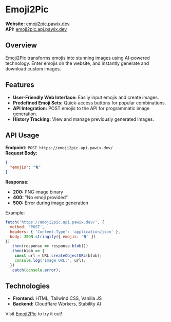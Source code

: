 # Emoji2Pic

**Website:** [emoji2pic.pawix.dev](https://emoji2pic.pawix.dev/)  
**API:** [emoji2pic.api.pawix.dev](https://emoji2pic.api.pawix.dev/)

## Overview

Emoji2Pic transforms emojis into stunning images using AI-powered technology. Enter emojis on the website, and instantly generate and download custom images.

## Features

- **User-Friendly Web Interface:** Easily input emojis and create images.
- **Predefined Emoji Sets:** Quick-access buttons for popular combinations.
- **API Integration:** POST emojis to the API for programmatic image generation.
- **History Tracking:** View and manage previously generated images.

## API Usage

**Endpoint:** `POST https://emoji2pic.api.pawix.dev/`  
**Request Body:**

```json
{
  "emojis": "🐈"
}
```

**Response:**  
- **200:** PNG image binary  
- **400:** "No emoji provided"  
- **500:** Error during image generation  

Example:

```javascript
fetch('https://emoji2pic.api.pawix.dev/', {
  method: 'POST',
  headers: { 'Content-Type': 'application/json' },
  body: JSON.stringify({ emojis: '🐈' })
})
  .then(response => response.blob())
  .then(blob => {
    const url = URL.createObjectURL(blob);
    console.log('Image URL:', url);
  })
  .catch(console.error);
```

## Technologies

- **Frontend:** HTML, Tailwind CSS, Vanilla JS  
- **Backend:** Cloudflare Workers, Stability AI  

Visit [Emoji2Pic](https://emoji2pic.pawix.dev/) to try it out!
